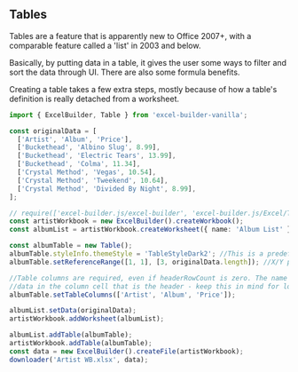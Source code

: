 ## Tables

Tables are a feature that is apparently new to Office 2007+, with a comparable feature called a 'list' in 2003 and below.

Basically, by putting data in a table, it gives the user some ways to filter and sort the data through UI. There are also some formula benefits.

Creating a table takes a few extra steps, mostly because of how a table's definition is really detached from a worksheet.

```ts
import { ExcelBuilder, Table } from 'excel-builder-vanilla';

const originalData = [
  ['Artist', 'Album', 'Price'],
  ['Buckethead', 'Albino Slug', 8.99],
  ['Buckethead', 'Electric Tears', 13.99],
  ['Buckethead', 'Colma', 11.34],
  ['Crystal Method', 'Vegas', 10.54],
  ['Crystal Method', 'Tweekend', 10.64],
  ['Crystal Method', 'Divided By Night', 8.99],
];

// require(['excel-builder.js/excel-builder', 'excel-builder.js/Excel/Table','download'], function (EB, Table, downloader) {
const artistWorkbook = new ExcelBuilder().createWorkbook();
const albumList = artistWorkbook.createWorksheet({ name: 'Album List' });

const albumTable = new Table();
albumTable.styleInfo.themeStyle = 'TableStyleDark2'; //This is a predefined table style
albumTable.setReferenceRange([1, 1], [3, originalData.length]); //X/Y position where the table starts and stops.

//Table columns are required, even if headerRowCount is zero. The name of the column also must match the
//data in the column cell that is the header - keep this in mind for localization
albumTable.setTableColumns(['Artist', 'Album', 'Price']);

albumList.setData(originalData);
artistWorkbook.addWorksheet(albumList);

albumList.addTable(albumTable);
artistWorkbook.addTable(albumTable);
const data = new ExcelBuilder().createFile(artistWorkbook);
downloader('Artist WB.xlsx', data);
```
